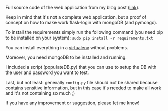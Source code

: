 Full source code of the web application from my blog post ([link](https://runningcodes.net/flask-login-and-mongodb/)).

Keep in mind that it's not a complete web application, but a proof of concept on how to make work flask-login with mongoDB (and pymongo).

To install the requirements simply run the following command (you need pip to be installed on your system):
`sudo pip install -r requirements.txt`

You can install everything in a [virtualenv](https://virtualenv.pypa.io/en/latest/) without problems.

Moreover, you need mongoDB to be installed and running.

I included a script (populateDB.py) that you can use to setup the DB with the user and password you want to test.

Last, but not least: generally `config.py` file should not be shared because contains sensitive information, but in this case it's needed to make all work and it's not containing so much ;)

If you have any improvement or suggestion, please let me know!

